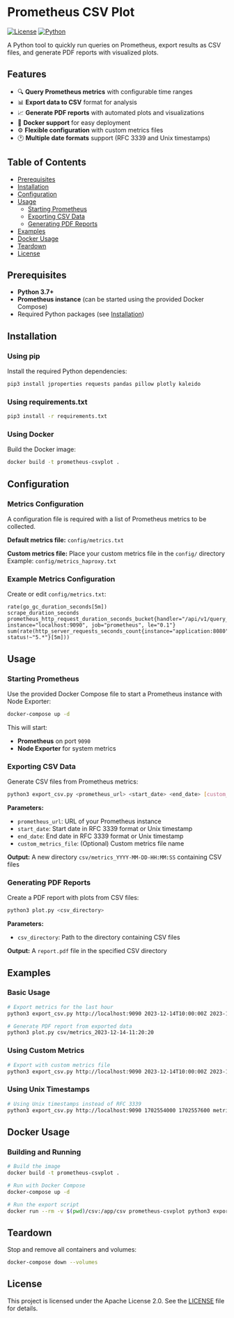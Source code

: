 # Prometheus CSV Plot

[![License](https://img.shields.io/badge/License-Apache%202.0-blue.svg)](https://opensource.org/licenses/Apache-2.0)
[![Python](https://img.shields.io/badge/python-v3.7-blue.svg)](https://www.python.org/downloads/)

A Python tool to quickly run queries on Prometheus, export results as CSV files, and generate PDF reports with visualized plots.

## Features

- 🔍 **Query Prometheus metrics** with configurable time ranges
- 📊 **Export data to CSV** format for analysis
- 📈 **Generate PDF reports** with automated plots and visualizations
- 🐳 **Docker support** for easy deployment
- ⚙️ **Flexible configuration** with custom metrics files
- 🕐 **Multiple date formats** support (RFC 3339 and Unix timestamps)

## Table of Contents

- [Prerequisites](#prerequisites)
- [Installation](#installation)
- [Configuration](#configuration)
- [Usage](#usage)
  - [Starting Prometheus](#starting-prometheus)
  - [Exporting CSV Data](#exporting-csv-data)
  - [Generating PDF Reports](#generating-pdf-reports)
- [Examples](#examples)
- [Docker Usage](#docker-usage)
- [Teardown](#teardown)
- [License](#license)

## Prerequisites

- **Python 3.7+**
- **Prometheus instance** (can be started using the provided Docker Compose)
- Required Python packages (see [Installation](#installation))

## Installation

### Using pip

Install the required Python dependencies:

```bash
pip3 install jproperties requests pandas pillow plotly kaleido
```

### Using requirements.txt

```bash
pip3 install -r requirements.txt
```

### Using Docker

Build the Docker image:

```bash
docker build -t prometheus-csvplot .
```

## Configuration

### Metrics Configuration

A configuration file is required with a list of Prometheus metrics to be collected.

**Default metrics file:** `config/metrics.txt`

**Custom metrics file:** Place your custom metrics file in the `config/` directory  
Example: `config/metrics_haproxy.txt`

### Example Metrics Configuration

Create or edit `config/metrics.txt`:

```promql
rate(go_gc_duration_seconds[5m])
scrape_duration_seconds
prometheus_http_request_duration_seconds_bucket{handler="/api/v1/query_range", instance="localhost:9090", job="prometheus", le="0.1"}
sum(rate(http_server_requests_seconds_count{instance="application:8080", status!~"5.*"}[5m]))
```

## Usage

### Starting Prometheus

Use the provided Docker Compose file to start a Prometheus instance with Node Exporter:

```bash
docker-compose up -d
```

This will start:
- **Prometheus** on port `9090`
- **Node Exporter** for system metrics

### Exporting CSV Data

Generate CSV files from Prometheus metrics:

```bash
python3 export_csv.py <prometheus_url> <start_date> <end_date> [custom_metrics_file]
```

**Parameters:**
- `prometheus_url`: URL of your Prometheus instance
- `start_date`: Start date in RFC 3339 format or Unix timestamp
- `end_date`: End date in RFC 3339 format or Unix timestamp  
- `custom_metrics_file`: (Optional) Custom metrics file name

**Output:** A new directory `csv/metrics_YYYY-MM-DD-HH:MM:SS` containing CSV files

### Generating PDF Reports

Create a PDF report with plots from CSV files:

```bash
python3 plot.py <csv_directory>
```

**Parameters:**
- `csv_directory`: Path to the directory containing CSV files

**Output:** A `report.pdf` file in the specified CSV directory

## Examples

### Basic Usage

```bash
# Export metrics for the last hour
python3 export_csv.py http://localhost:9090 2023-12-14T10:00:00Z 2023-12-14T11:00:00Z

# Generate PDF report from exported data
python3 plot.py csv/metrics_2023-12-14-11:20:20
```

### Using Custom Metrics

```bash
# Export with custom metrics file
python3 export_csv.py http://localhost:9090 2023-12-14T10:00:00Z 2023-12-14T11:00:00Z metrics_haproxy.txt
```

### Using Unix Timestamps

```bash
# Using Unix timestamps instead of RFC 3339
python3 export_csv.py http://localhost:9090 1702554000 1702557600 metrics.txt
```

## Docker Usage

### Building and Running

```bash
# Build the image
docker build -t prometheus-csvplot .

# Run with Docker Compose
docker-compose up -d

# Run the export script
docker run --rm -v $(pwd)/csv:/app/csv prometheus-csvplot python3 export_csv.py http://prometheus:9090 2023-12-14T10:00:00Z 2023-12-14T11:00:00Z
```

## Teardown

Stop and remove all containers and volumes:

```bash
docker-compose down --volumes
```

## License

This project is licensed under the Apache License 2.0. See the [LICENSE](LICENSE) file for details.
